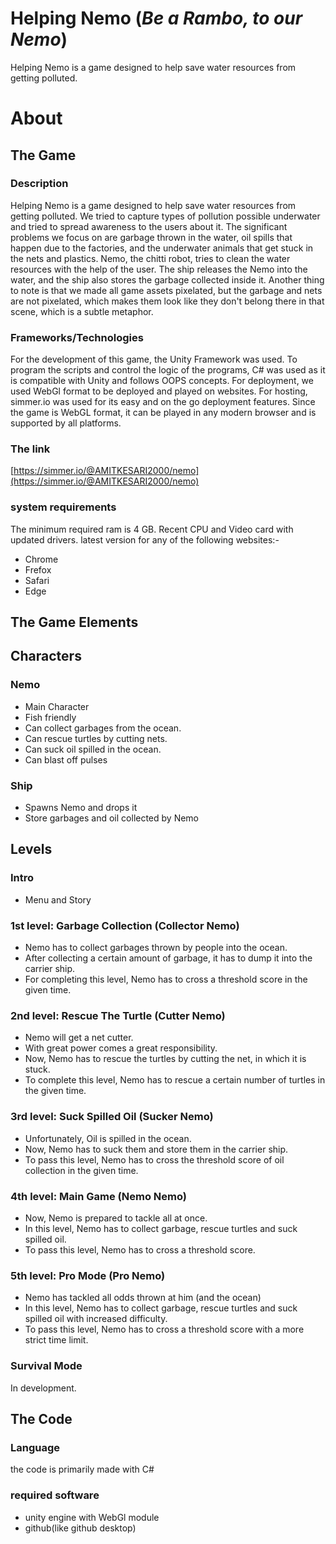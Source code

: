 # Helping Nemo (*Be a Rambo, to our Nemo*)
Helping Nemo is a game designed to help save water resources from getting polluted.

# About
## The Game
### Description
Helping Nemo is a game designed to help save water resources from getting polluted. We tried to capture types of pollution possible underwater and tried to spread awareness to the users about it.
The significant problems we focus on are garbage thrown in the water, oil spills that happen due to the factories, and the underwater animals that get stuck in the nets and plastics.
Nemo, the chitti robot, tries to clean the water resources with the help of the user. The ship releases the Nemo into the water, and the ship also stores the garbage collected inside it.
Another thing to note is that we made all game assets pixelated, but the garbage and nets are not pixelated, which makes them look like they don't belong there in that scene, which is a subtle metaphor.

### Frameworks/Technologies
For the development of this game, the Unity Framework was used. To program the scripts and control the logic of the programs, C# was used as it is compatible with Unity and follows OOPS concepts.
For deployment, we used WebGl format to be deployed and played on websites. For hosting, simmer.io was used for its easy and on the go deployment features.
Since the game is WebGL format, it can be played in any modern browser and is supported by all platforms.

### The link
[https://simmer.io/@AMITKESARI2000/nemo](https://simmer.io/@AMITKESARI2000/nemo)

### system requirements
The minimum required ram is 4 GB.
Recent CPU and Video card with updated drivers.
latest version for any of the following websites:-
- Chrome
- Frefox
- Safari
- Edge

## The Game Elements
## Characters
### Nemo
 - Main Character
 - Fish friendly
 - Can collect garbages from the ocean.
 - Can rescue turtles by cutting nets.
 - Can suck oil spilled in the ocean.
 - Can blast off pulses

### Ship
 - Spawns Nemo and drops it
 - Store garbages and oil collected by Nemo

## Levels

### Intro
- Menu and Story

### 1st level: Garbage Collection (Collector Nemo)
- Nemo has to collect garbages thrown by people into the ocean.
- After collecting a certain amount of garbage, it has to dump it into the carrier ship.
- For completing this level, Nemo has to cross a threshold score in the given time.

### 2nd level: Rescue The Turtle (Cutter Nemo)
- Nemo will get a net cutter.
- With great power comes a great responsibility.
- Now, Nemo has to rescue the turtles by cutting the net, in which it is stuck.
- To complete this level, Nemo has to rescue a certain number of turtles in the given time.

### 3rd level: Suck Spilled Oil (Sucker Nemo)
- Unfortunately, Oil is spilled in the ocean.
- Now, Nemo has to suck them and store them in the carrier ship.
- To pass this level, Nemo has to cross the threshold score of oil collection in the given time.

### 4th level: Main Game (Nemo Nemo)
- Now, Nemo is prepared to tackle all at once.
- In this level, Nemo has to collect garbage, rescue turtles and suck spilled oil.
- To pass this level, Nemo has to cross a threshold score.

### 5th level: Pro Mode (Pro Nemo)
- Nemo has tackled all odds thrown at him (and the ocean)
- In this level, Nemo has to collect garbage, rescue turtles and suck spilled oil with increased difficulty.
- To pass this level, Nemo has to cross a threshold score with a more strict time limit.

### Survival Mode
In development.

## The Code
### Language
the code is primarily made with C# 
### required software
- unity engine with WebGl module
- github(like github desktop)




